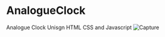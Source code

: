 # AnalogueClock
 Analogue Clock Unisgn HTML CSS and Javascript
![Capture](https://user-images.githubusercontent.com/55704250/186142180-b8ddb39e-52b1-4ce3-80d6-f7a2922ff1c4.PNG)
